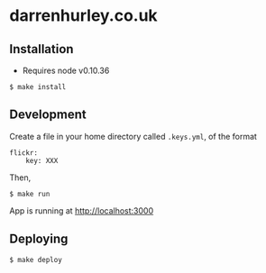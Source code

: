 # darrenhurley.co.uk

## Installation

 * Requires node v0.10.36

<!-- -->

    $ make install

## Development

Create a file in your home directory called `.keys.yml`, of the format

```
flickr:
    key: XXX
```

Then,

    $ make run

App is running at [http://localhost:3000](http://localhost:3000)

## Deploying

    $ make deploy
